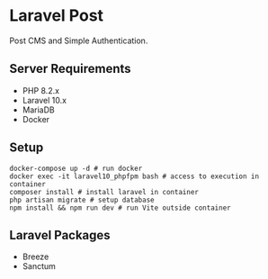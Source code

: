 # Laravel Post 
Post CMS and Simple Authentication.

## Server Requirements
- PHP 8.2.x
- Laravel 10.x
- MariaDB
- Docker

## Setup

```shell
docker-compose up -d # run docker
docker exec -it laravel10_phpfpm bash # access to execution in container
composer install # install laravel in container
php artisan migrate # setup database
npm install && npm run dev # run Vite outside container
```

## Laravel Packages
- Breeze
- Sanctum
